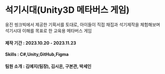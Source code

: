 # **석기시대(Unity3D 메타버스 게임)**

웅진 씽크빅에서 제공한 기획서를 토대로, 아이들이 직접 채집과 석기제작을 체험해보며 석기시대 이해를 목표로 한 교육용 메타버스 게임
#### 제작 기간 : 2023.10.20 - 2023.11.23  
#### Skills : C#,Unity,GitHub,Figma  
#### 팀원 소개 : 김예지(팀장), 김시온, 구본관, 박세인
